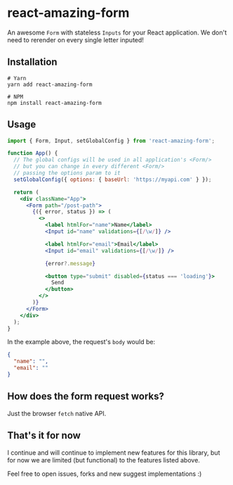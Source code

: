 # react-amazing-form

An awesome `Form` with stateless `Inputs` for your React application.
We don't need to rerender on every single letter inputed!

## Installation

```
# Yarn
yarn add react-amazing-form

# NPM
npm install react-amazing-form
```

## Usage

```jsx
import { Form, Input, setGlobalConfig } from 'react-amazing-form';

function App() {
  // The global configs will be used in all application's <Form/>
  // but you can change in every different <Form/>
  // passing the options param to it
  setGlobalConfig({ options: { baseUrl: 'https://myapi.com' } });

  return (
    <div className="App">
      <Form path="/post-path">
        {({ error, status }) => (
          <>
            <label htmlFor="name">Name</label>
            <Input id="name" validations={[/\w/]} />

            <label htmlFor="email">Email</label>
            <Input id="email" validations={[/\w/]} />

            {error?.message}

            <button type="submit" disabled={status === 'loading'}>
              Send
            </button>
          </>
        )}
      </Form>
    </div>
  );
}
```

In the example above, the request's `body` would be:

```json
{
  "name": "",
  "email": ""
}
```

## How does the form request works?

Just the browser `fetch` native API.

## That's it for now

I continue and will continue to implement new features for this library, but for now we are limited (but functional) to the features listed above.

Feel free to open issues, forks and new suggest implementations :)
